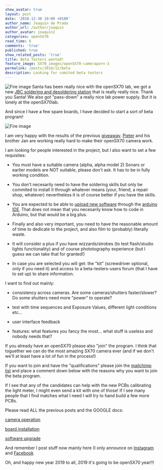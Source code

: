 ```yaml
---
show_avatar: true
layout: post
date: '2018-12-30 10:00 +0100'
author_name: Joaquín de Prada
author_url: /author/joaquin
author_avatar: joaquin2
categories: openSX70
read_time: 6
comments: 'true'
published: true
show_related_posts: 'true'
title: Beta Testers wanted!
feature_image: SX70_images/openSX70-cameraporn-3
permalink: /posts/2018/12/beta
description: Looking for comited beta testers	
---
```

![Fire image]({{site.url}}/{{site.baseurl}}img/2018/12/2018-12-30-beta-program-1.jpg)
Santa has been really nice with the openSX70 lab, we got a new [JBC soldering and desoldering station](https://www.jbctools.com/ddse-2-tools-rework-station-with-electric-pump-product-939-category-999.html) that is really really nice. Thank you Santa! We also got "pass-down" a really nice lab power supply. But it is lonely at the openSX70lab.

And since I have a few spare boards, I have decided to start a sort of beta program!

![Fire image]({{site.url}}/{{site.baseurl}}img/2018/12/2018-12-30-beta-program-2.jpg)

I am very happy with the results of the previous [giveaway](https://opensx70.com/posts/2018/11/giveaway). [Pieter](https://opensx70.com/posts/2018/12/winner) and his brother Jan are working really hard to make their openSX70 camera work.

I am looking for people interested in the project, but I also want to set a few requisites:

 * You must have a suitable camera (alpha, alpha model 2) Sonars or earlier models are NOT suitable, please don't ask. It has to be in fully working condition.

 * You don't necesarily need to have the soldering skills but only be commited to install it through whatever means (your, friend, a repair shop, whatever) nevertheless it is of course better if you have the skills.

 * You are expected to be able to [upload new software](https://docs.google.com/document/d/1T6CblpqR6lJp2c8rYj9HKU2SYuAUMXcZzxQYi2WTeYM) through the [arduino IDE](https://www.arduino.cc/en/main/software). That does not mean that you necesarily know how to code in Arduino, but that would be a big plus.

 * Finally and also very important, you need to have the reasonable amount of time to dedicate to the project, and also film to (probably) literally waste.

 * It will consider a plus if you have wizzards/strobes (to test flash/studio lights functionality) and of course phototography experience (but I guess we can take that for granted!)

 * In case you are selected you will get: the "kit" (screwdriver optional, only if you need it) and access to a beta-testers-users forum (that I have to set up) to share information.

I want to find out mainly:

 * consistency across cameras. Are some cameras/shutters faster/slower? Do some shutters need more "power" to operate?
 
 * test with time sequences and Exposure Values, different light conditions etc...

 * user interface feedback

 * features: what features you fancy the most... what stuff is useless and nobody needs that?

If you already have an openSX70 please also "join" the program. I think that toguether we can do the most amazing SX70 camera ever (and if we don't we'll at least have a lot of fun in the process!)

If you want to join and have the "qualifications" please join the [mailchimp list](https://opensx70.us19.list-manage.com/subscribe?u=806a32d4f5ebbeef65c4a0661&id=92126a4933) and place a comment down below with the reasons why you want to join the beta program. 

If I see that any of the candidates can help with the new PCBs calibrating the light meter, I might even send a kit with one of those! If I see many people that I find matches what I need I will try to hand build a few more PCBs.

Please read ALL the previous posts and the GOOGLE docs:

[camera operation](https://docs.google.com/document/d/1TnC51uTfky0JhySty0oG02JZn2nBN-3xTkvg4KMKXlw)

[board installation](https://docs.google.com/document/d/14rmLisqLQVZw1geXh8mKx_AVkoZlMeiPiUtI20Hwy-E)

[software upgrade](https://docs.google.com/document/d/1T6CblpqR6lJp2c8rYj9HKU2SYuAUMXcZzxQYi2WTeYM)

And remember I post stuff now mainly here (I only announce on [Instagram](https://www.instagram.com/opensx70/?hl=en) and [Facebook](https://www.facebook.com/groups/opensx70/)

Oh, and happy new year 2019 to all, 2019 it's going to be openSX70 year!!!



